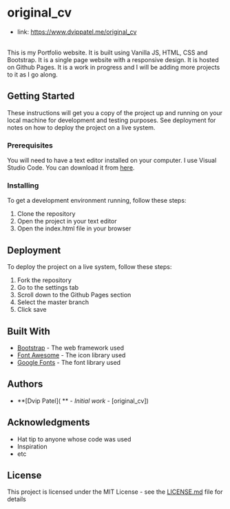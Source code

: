 # original_cv
* link: https://www.dvippatel.me/original_cv
<br>
This is my Portfolio website. It is built using Vanilla JS, HTML, CSS and Bootstrap. It is a single page website with a responsive design. It is hosted on Github Pages. It is a work in progress and I will be adding more projects to it as I go along.

## Getting Started
These instructions will get you a copy of the project up and running on your local machine for development and testing purposes. See deployment for notes on how to deploy the project on a live system.

### Prerequisites
You will need to have a text editor installed on your computer. I use Visual Studio Code. You can download it from [here](https://code.visualstudio.com/).

### Installing
To get a development environment running, follow these steps:

1. Clone the repository
2. Open the project in your text editor
3. Open the index.html file in your browser

## Deployment
To deploy the project on a live system, follow these steps:

1. Fork the repository
2. Go to the settings tab
3. Scroll down to the Github Pages section
4. Select the master branch
5. Click save

## Built With
* [Bootstrap](https://getbootstrap.com/) - The web framework used
* [Font Awesome](https://fontawesome.com/) - The icon library used
* [Google Fonts](https://fonts.google.com/) - The font library used

## Authors
* **[Dvip Patel](
** - *Initial work* - [original_cv])
## Acknowledgments
* Hat tip to anyone whose code was used
* Inspiration
* etc
## License
This project is licensed under the MIT License - see the [LICENSE.md](LICENSE.md) file for details
